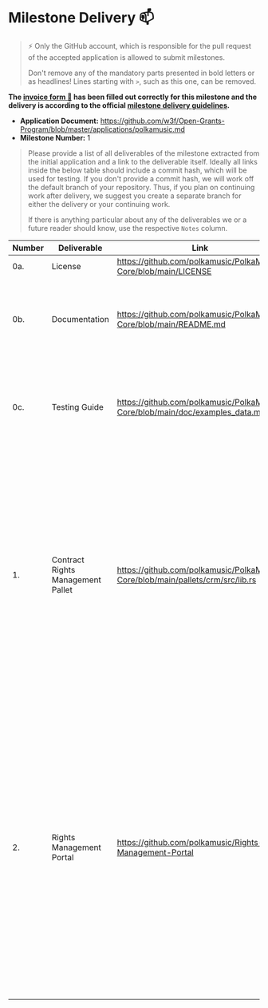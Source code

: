 # Milestone Delivery :mailbox:

> ⚡ Only the GitHub account, which is responsible for the pull request of the accepted application is allowed to submit milestones.
>
> Don't remove any of the mandatory parts presented in bold letters or as headlines! Lines starting with `>`, such as this one, can be removed.

**The [invoice form :pencil:](https://docs.google.com/forms/d/e/1FAIpQLSfmNYaoCgrxyhzgoKQ0ynQvnNRoTmgApz9NrMp-hd8mhIiO0A/viewform) has been filled out correctly for this milestone and the delivery is according to the official [milestone delivery guidelines](https://github.com/w3f/General-Grants-Program/blob/master/grants/milestone-deliverables-guidelines.md).**

- **Application Document:** https://github.com/w3f/Open-Grants-Program/blob/master/applications/polkamusic.md
- **Milestone Number:** 1

> Please provide a list of all deliverables of the milestone extracted from the initial application and a link to the deliverable itself. Ideally all links inside the below table should include a commit hash, which will be used for testing. If you don't provide a commit hash, we will work off the default branch of your repository. Thus, if you plan on continuing work after delivery, we suggest you create a separate branch for either the delivery or your continuing work.
>
> If there is anything particular about any of the deliverables we or a future reader should know, use the respective `Notes` column.

| Number | Deliverable                       | Link                                                                           | Notes                                                                                                                                                                                                                                                                                              |
| ------ | --------------------------------- | ------------------------------------------------------------------------------ | -------------------------------------------------------------------------------------------------------------------------------------------------------------------------------------------------------------------------------------------------------------------------------------------------- |
| 0a.    | License                           | https://github.com/polkamusic/PolkaMusic-Core/blob/main/LICENSE                | Apache License 2.0                                                                                                                                                                                                                                                                                 |
| 0b.    | Documentation                     | https://github.com/polkamusic/PolkaMusic-Core/blob/main/README.md              | The readme file contains all the information regarding the Rights Management contracts                                                                                                                                                                                                             |
| 0c.    | Testing Guide                     | https://github.com/polkamusic/PolkaMusic-Core/blob/main/doc/examples_data.md   | The file consists of example data that can be used to create a Rights Management Contract                                                                                                                                                                                                          |
| 1.     | Contract Rights Management Pallet | https://github.com/polkamusic/PolkaMusic-Core/blob/main/pallets/crm/src/lib.rs | The pallet allows users to create Rights Management Contracts with quorum percentage thresholds which are required to be satisfied before any changes can take place to the contract. The meta-data is stored on IPFS instead of blockchain for efficiency.                                        |
| 2.     | Rights Management Portal          | https://github.com/polkamusic/Rights-Management-Portal                         | The GUI accepts the music and artwork file from the user, collects the meta-data and packages into DDEX compatible csv before uploading all the 3 files to IPFS. The returned hash is stored on the blockchain along with rights management quorum thresholds through the Rights Managament Pallet |
